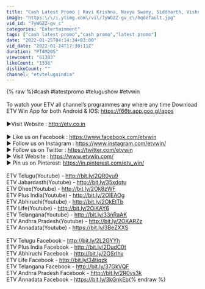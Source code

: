 ```yaml
---
title: "Cash Latest Promo | Ravi Krishna, Navya Swamy, Siddharth, Vishnu Priya | 29th January 2022 | ETV"
image: "https:\/\/i.ytimg.com\/vi\/7yWGZZ-gv_c\/hqdefault.jpg"
vid_id: "7yWGZZ-gv_c"
categories: "Entertainment"
tags: ["cash latest promo","cash promo","latest promo"]
date: "2022-01-25T04:14:34+03:00"
vid_date: "2022-01-24T17:30:11Z"
duration: "PT4M20S"
viewcount: "61383"
likeCount: "1338"
dislikeCount: ""
channel: "etvteluguindia"
---
```

{% raw %}#cash #latestpromo #telugushow #etvwin<br /><br />To watch your ETV all channel’s programmes any where any time Download ETV Win App for both Android &amp; IOS: <a rel="nofollow" target="blank" href="https://f66tr.app.goo.gl/apps">https://f66tr.app.goo.gl/apps</a><br /><br />►Visit Website : <a rel="nofollow" target="blank" href="http://etv.co.in">http://etv.co.in</a><br /><br />► Like us on Facebook : <a rel="nofollow" target="blank" href="https://www.facebook.com/etvwin">https://www.facebook.com/etvwin</a><br />► Follow us on Instagram : <a rel="nofollow" target="blank" href="https://www.instagram.com/etvwin/">https://www.instagram.com/etvwin/</a><br />► Follow us on Twitter : <a rel="nofollow" target="blank" href="https://twitter.com/etvwin">https://twitter.com/etvwin</a> <br />► Visit Website : <a rel="nofollow" target="blank" href="https://www.etvwin.com/">https://www.etvwin.com/</a><br />► Pin us on Pinterest: <a rel="nofollow" target="blank" href="https://in.pinterest.com/etv_win/">https://in.pinterest.com/etv_win/</a><br /> <br />ETV Telugu(Youtube) - <a rel="nofollow" target="blank" href="http://bit.ly/2QR0yu9">http://bit.ly/2QR0yu9</a>  <br />ETV Jabardasth(Youtube) - <a rel="nofollow" target="blank" href="http://bit.ly/35xdqtu">http://bit.ly/35xdqtu</a><br />ETV Dhee(Youtube) - <a rel="nofollow" target="blank" href="http://bit.ly/2Ok8zWF">http://bit.ly/2Ok8zWF</a><br />ETV Plus India(Youtube) - <a rel="nofollow" target="blank" href="http://bit.ly/2OlEAOg">http://bit.ly/2OlEAOg</a><br />ETV Abhiruchi(Youtube) - <a rel="nofollow" target="blank" href="http://bit.ly/2OkEtTb">http://bit.ly/2OkEtTb</a><br />ETV Life(Youtube) - <a rel="nofollow" target="blank" href="http://bit.ly/2OiKAY6">http://bit.ly/2OiKAY6</a><br />ETV Telangana(Youtube) - <a rel="nofollow" target="blank" href="http://bit.ly/33nRaAK">http://bit.ly/33nRaAK</a><br />ETV Andhra Pradesh(Youtube) - <a rel="nofollow" target="blank" href="http://bit.ly/2OKARZz">http://bit.ly/2OKARZz</a><br />ETV Annadata(Youtube) - <a rel="nofollow" target="blank" href="https://bit.ly/3BeZXXS">https://bit.ly/3BeZXXS</a><br /><br />ETV Telugu Facebook - <a rel="nofollow" target="blank" href="http://bit.ly/2L2GYYh">http://bit.ly/2L2GYYh</a><br />ETV Plus India Facebook - <a rel="nofollow" target="blank" href="http://bit.ly/2DudC0t">http://bit.ly/2DudC0t</a><br />ETV Abhiruchi Facebook - <a rel="nofollow" target="blank" href="http://bit.ly/2OSrIhv">http://bit.ly/2OSrIhv</a><br />ETV Life Facebook - <a rel="nofollow" target="blank" href="http://bit.ly/34tiqzk">http://bit.ly/34tiqzk</a><br />ETV Telangana Facebook - <a rel="nofollow" target="blank" href="http://bit.ly/37GkVQF">http://bit.ly/37GkVQF</a><br />ETV Andhra Pradesh Facebook - <a rel="nofollow" target="blank" href="http://bit.ly/2R0vs3k">http://bit.ly/2R0vs3k</a><br />ETV Annadata Facebook - <a rel="nofollow" target="blank" href="https://bit.ly/3kGnkEb">https://bit.ly/3kGnkEb</a>{% endraw %}
